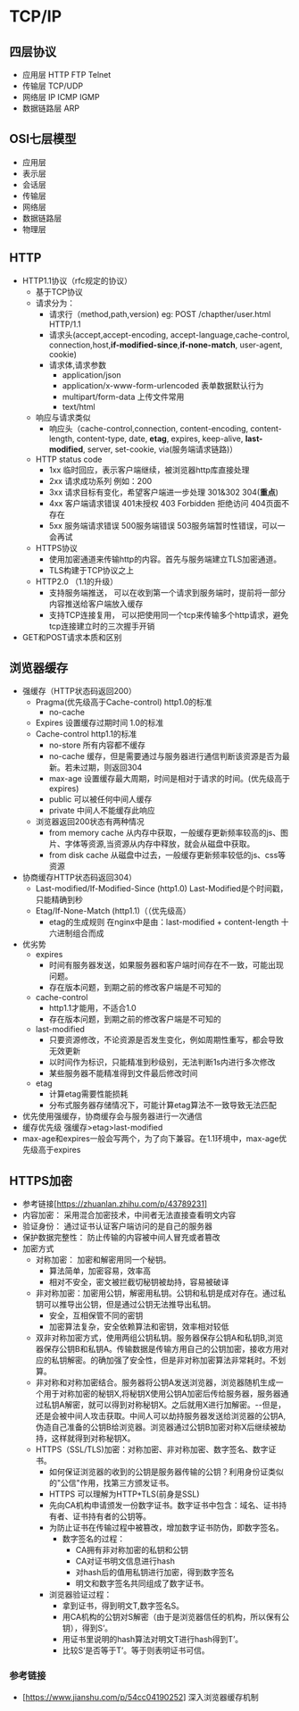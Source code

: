 # TCP/IP 
  ## 四层协议
  - 应用层 HTTP FTP Telnet
  - 传输层 TCP/UDP
  - 网络层 IP ICMP IGMP
  - 数据链路层 ARP

  ## OSI七层模型
  - 应用层
  - 表示层
  - 会话层
  - 传输层
  - 网络层
  - 数据链路层
  - 物理层

## HTTP
  - HTTP1.1协议（rfc规定的协议）
      - 基于TCP协议
      - 请求分为： 
        - 请求行（method,path,version) eg: POST /chapther/user.html HTTP/1.1
        - 请求头(accept,accept-encoding, accept-language,cache-control, connection,host,**if-modified-since**,**if-none-match**, user-agent, cookie)
        - 请求体,请求参数
          - application/json 
          - application/x-www-form-urlencoded 表单数据默认行为
          - multipart/form-data 上传文件常用
          - text/html
      - 响应与请求类似
        - 响应头（cache-control,connection, content-encoding, content-length, content-type, date, **etag**, expires, keep-alive, **last-modified**, server, set-cookie, via(服务端请求链路)）
      - HTTP status code
        - 1xx 临时回应，表示客户端继续，被浏览器http库直接处理
        - 2xx 请求成功系列 例如：200
        - 3xx 请求目标有变化，希望客户端进一步处理 301&302 304(**重点**)
        - 4xx 客户端请求错误 401未授权  403 Forbidden 拒绝访问 404页面不存在
        - 5xx 服务端请求错误 500服务端错误 503服务端暂时性错误，可以一会再试
    - HTTPS协议
      - 使用加密通道来传输http的内容。首先与服务端建立TLS加密通道。
      - TLS构建于TCP协议之上
    - HTTP2.0 （1.1的升级）
      - 支持服务端推送， 可以在收到第一个请求到服务端时，提前将一部分内容推送给客户端放入缓存
      - 支持TCP连接复用， 可以把使用同一个tcp来传输多个http请求，避免tcp连接建立时的三次握手开销
  - GET和POST请求本质和区别
## 浏览器缓存
- 强缓存（HTTP状态码返回200）
  - Pragma(优先级高于Cache-control) http1.0的标准
    - no-cache
  - Expires 设置缓存过期时间 1.0的标准
  - Cache-control http1.1的标准
    - no-store 所有内容都不缓存
    - no-cache 缓存，但是需要通过与服务器进行通信判断该资源是否为最新。若未过期，则返回304
    - max-age 设置缓存最大周期，时间是相对于请求的时间。(优先级高于expires)
    - public 可以被任何中间人缓存
    - private 中间人不能缓存此响应
  - 浏览器返回200状态有两种情况
    - from memory cache 从内存中获取，一般缓存更新频率较高的js、图片、字体等资源,当资源从内存中释放，就会从磁盘中获取。
    - from disk cache 从磁盘中过去，一般缓存更新频率较低的js、css等资源
- 协商缓存HTTP状态码返回304）
  - Last-modified/If-Modified-Since (http1.0) Last-Modified是个时间戳，只能精确到秒
  - Etag/If-None-Match (http1.1)（（优先级高）
    - etag的生成规则 在nginx中是由：last-modified + content-length 十六进制组合而成
- 优劣势
  - expires 
    - 时间有服务器发送，如果服务器和客户端时间存在不一致，可能出现问题。
    - 存在版本问题，到期之前的修改客户端是不可知的
  - cache-control
    - http1.1才能用，不适合1.0
    - 存在版本问题，到期之前的修改客户端是不可知的
  - last-modified
    - 只要资源修改，不论资源是否发生变化，例如周期性重写，都会导致无效更新
    - 以时间作为标识，只能精准到秒级别，无法判断1s内进行多次修改
    - 某些服务器不能精准得到文件最后修改时间
  - etag
    - 计算etag需要性能损耗
    - 分布式服务器存储情况下，可能计算etag算法不一致导致无法匹配
- 优先使用强缓存，协商缓存会与服务器进行一次通信
- 缓存优先级 强缓存>etag>last-modified
- max-age和expires一般会写两个，为了向下兼容。在1.1环境中，max-age优先级高于expires

## HTTPS加密 
- 参考链接[https://zhuanlan.zhihu.com/p/43789231]
- 内容加密： 采用混合加密技术，中间者无法直接查看明文内容
- 验证身份： 通过证书认证客户端访问的是自己的服务器
- 保护数据完整性： 防止传输的内容被中间人冒充或者篡改
- 加密方式
  - 对称加密： 加密和解密用同一个秘钥。
    - 算法简单，加密容易，效率高
    - 相对不安全，密文被拦截切秘钥被劫持，容易被破译
  - 非对称加密：加密用公钥，解密用私钥。公钥和私钥是成对存在。通过私钥可以推导出公钥，但是通过公钥无法推导出私钥。
    - 安全，互相保管不同的密钥
    - 加密算法复杂，安全依赖算法和密钥，效率相对较低
  - 双非对称加密方式，使用两组公钥私钥。服务器保存公钥A和私钥B,浏览器保存公钥B和私钥A。传输数据是传输方用自己的公钥加密，接收方用对应的私钥解密。的确加强了安全性，但是非对称加密算法非常耗时。不划算。
  - 非对称和对称加密结合。服务器将公钥A发送浏览器，浏览器随机生成一个用于对称加密的秘钥X,将秘钥X使用公钥A加密后传给服务器，服务器通过私钥A解密，就可以得到对称秘钥X。之后就用X进行加解密。--但是，还是会被中间人攻击获取。中间人可以劫持服务器发送给浏览器的公钥A,伪造自己准备的公钥B给浏览器。浏览器通过公钥B加密对称X后继续被劫持，这样就得到对称秘钥X。
  - HTTPS（SSL/TLS)加密：对称加密、非对称加密、数字签名、数字证书。
    - 如何保证浏览器的收到的公钥是服务器传输的公钥？利用身份证类似的"公信"作用，找第三方颁发证书。
    - HTTPS 可以理解为HTTP+TLS(前身是SSL)
    - 先向CA机构申请颁发一份数字证书。数字证书中包含：域名、证书持有者、证书持有者的公钥等。
    - 为防止证书在传输过程中被篡改，增加数字证书防伪，即数字签名。
      - 数字签名的过程：
        - CA拥有非对称加密的私钥和公钥
        - CA对证书明文信息进行hash
        - 对hash后的值用私钥进行加密，得到数字签名
        - 明文和数字签名共同组成了数字证书。
    - 浏览器验证过程：
      - 拿到证书，得到明文T,数字签名S。
      - 用CA机构的公钥对S解密（由于是浏览器信任的机构，所以保有公钥），得到S‘。
      - 用证书里说明的hash算法对明文T进行hash得到T’。
      - 比较S‘是否等于T’。等于则表明证书可信。


### 参考链接
  - [https://www.jianshu.com/p/54cc04190252] 深入浏览器缓存机制